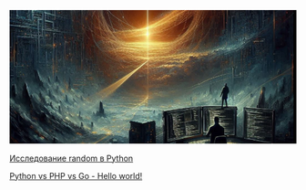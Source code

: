 ![lucky_python](https://github.com/crmscope/lucky_python/blob/main/logo.png)

[Исследование random в Python](https://github.com/crmscope/lucky_python/blob/main/RAND.md)

[Python vs PHP vs Go - Hello world!](https://github.com/crmscope/lucky_python/blob/main/SPEED.md)